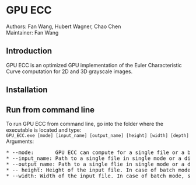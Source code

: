# GPU ECC
Authors: Fan Wang, Hubert Wagner, Chao Chen <br/>
Maintainer: Fan Wang
## Introduction ##
GPU ECC is an optimized GPU implementation of the Euler Characteristic Curve computation for 2D and 3D grayscale images.
## Installation ##

## Run from command line ##
To run GPU ECC from command line, go into the folder where the executable is located and type: <br/>
`GPU_ECC.exe [mode] [input_name] [output_name] [height] [width] [depth]` <br/>
Arguments:<br/>
<pre>
* --mode:       GPU ECC can compute for a single file or a batch of files. Use 's' for single mode or 'b' for batch mode.
* --input_name: Path to a single file in single mode or a directory containing files in batch mode.
* --output_name: Path to a single flie in single mode or a directory in batch mode. In case of batch mode, the output file will have the same name as input file.
* -- height: Height of the input file. In case of batch mode, same height is assumed for every file under the directory.
* --width: Width of the input file. In case of batch mode, same width is assumed for every file under the directory.
</pre>
